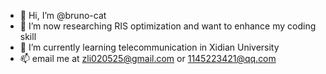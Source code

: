 - 👋 Hi, I’m @bruno-cat
- 👀 I’m now researching RIS optimization and want to enhance my coding skill
- 🌱 I’m currently learning telecommunication in Xidian University
- 📫 email me at zli020525@gmail.com or 1145223421@qq.com

<!---
bruno-cat/bruno-cat is a ✨ special ✨ repository because its `README.md` (this file) appears on your GitHub profile.
You can click the Preview link to take a look at your changes.
--->

